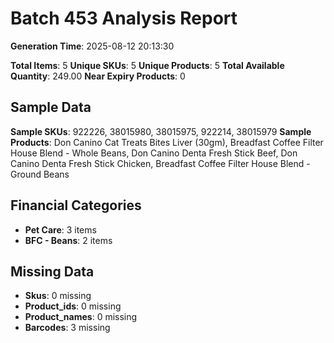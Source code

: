 # Batch 453 Analysis Report

**Generation Time**: 2025-08-12 20:13:30

**Total Items**: 5
**Unique SKUs**: 5
**Unique Products**: 5
**Total Available Quantity**: 249.00
**Near Expiry Products**: 0

## Sample Data
**Sample SKUs**: 922226, 38015980, 38015975, 922214, 38015979
**Sample Products**: Don Canino Cat Treats Bites Liver (30gm), Breadfast Coffee Filter House Blend - Whole Beans, Don Canino Denta Fresh Stick Beef, Don Canino Denta Fresh Stick Chicken, Breadfast Coffee Filter House Blend - Ground Beans

## Financial Categories
- **Pet Care**: 3 items
- **BFC - Beans**: 2 items

## Missing Data
- **Skus**: 0 missing
- **Product_ids**: 0 missing
- **Product_names**: 0 missing
- **Barcodes**: 3 missing
